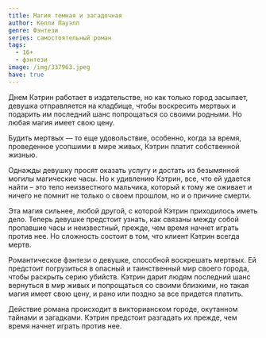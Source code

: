 ```yaml
---
title: Магия темная и загадочная
author: Келли Пауэлл
genre: Фэнтези
series: самостоятельный роман
tags:
  - 16+
  - фэнтези
image: /img/337963.jpeg
have: true
---
```

Днем Кэтрин работает в издательстве, но как только город засыпает, девушка отправляется на кладбище, чтобы воскресить мертвых и подарить им последний шанс попрощаться со своими родными. Но любая магия имеет свою цену.

Будить мертвых –– то еще удовольствие, особенно, когда за время, проведенное усопшими в мире живых, Кэтрин платит собственной жизнью.

Однажды девушку просят оказать услугу и достать из безымянной могилы магические часы. Но к удивлению Кэтрин, все, что ей удается найти – это тело неизвестного мальчика, который к тому же оживает и ничего не помнит не только о своем прошлом, но и о причине смерти.

Эта магия сильнее, любой другой, с которой Кэтрин приходилось иметь дело. Теперь девушке предстоит узнать, как связаны между собой пропавшие часы и неизвестный, прежде, чем время начнет играть против нее. Но сложность состоит в том, что клиент Кэтрин всегда мертв.

Романтическое фэнтези о девушке, способной воскрешать мертвых. Ей предстоит погрузиться в опасный и таинственный мир своего города, чтобы раскрыть серию убийств. Кэтрин дарит людям последний шанс вернуться в мир живых и попрощаться со своими близкими, но такая магия имеет свою цену, и рано или поздно за все придется платить.

Действие романа происходит в викторианском городе, окутанном тайнами и загадками. Кэтрин предстоит разгадать их прежде, чем время начнет играть против нее.
